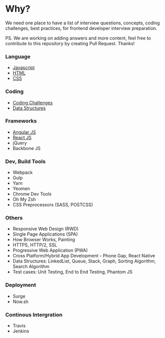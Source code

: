 # Why?
We need one place to have a list of interview questions, concepts, coding challenges, best practices, for frontend developer interview preparation.

PS. We are working on adding answers and more content, feel free to contribute to this repository by creating Pull Request. Thanks!

### Language
- [Javascript](Javascript)
- [HTML](HTML)
- [CSS](CSS)

### Coding
- [Coding Challenges](Coding%20Problems)
- [Data Structures](Data%20Structures)

### Frameworks
- [Angular JS](Frameworks/AngularJS)
- [React JS](Frameworks/ReactJS)
- jQuery
- Backbone JS

### Dev, Build Tools
- Webpack
- Gulp
- Yarn
- Yeomen
- Chrome Dev Tools
- Oh My Zsh
- CSS Preprocessors (SASS, POSTCSS)

### Others
- Responsive Web Design (RWD)
- Single Page Applications (SPA)
- How Browser Works, Painting
- HTTPS, HTTP/2, SSL
- Progressive Web Application (PWA)
- Cross Platform/Hybrid App Development - Phone Gap, React Native
- Data Structures: LinkedList, Queue, Stack, Graph, Sorting Algorithm, Search Algorithm
- Test cases: Unit Testing, End to End Testing, Phantom JS

### Deployment
- Surge
- Now.sh

### Continous Intergration
- Travis
- Jenkins
